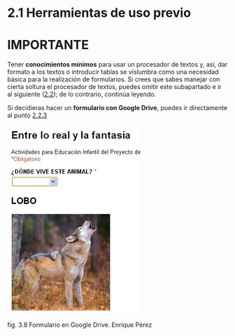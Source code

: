 # 2.1 Herramientas de uso previo

# IMPORTANTE

Tener **conocimientos mínimos** para usar un procesador de textos y, así, dar formato a los textos o introducir tablas se vislumbra como una necesidad básica para la realización de formularios. Si crees que sabes manejar con cierta soltura el procesador de textos, puedes omitir este subapartado e ir al siguiente ([2.2](22_el_formulario.html "El formulario")); de lo contrario, continúa leyendo.

Si decidieras hacer un **formulario con Google Drive**, puedes ir directamente al punto [2.2.3](223_el_formulario_online_google_drive.html "Apartado 2.2.3. Formulario en Google Drive")


![Formulario Google Drive entre lo real y la fantasía](img/FORMULARIO_GOOGLE_DRIVE.jpg "Formulario Google Drive")


fig. 3.8 Formulario en Google Drive. Enrique Pérez

